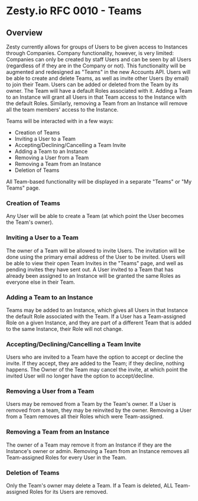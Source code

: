 # Zesty.io RFC 0010 - Teams

## Overview

Zesty currently allows for groups of Users to be given access to Instances through Companies. Company functionality, however, is very limited: Companies can only be created by staff Users and can be seen by all Users (regardless of if they are in the Company or not). This functionality will be augmented and redesigned as "Teams" in the new Accounts API. Users will be able to create and delete Teams, as well as invite other Users (by email) to join their Team. Users can be added or deleted from the Team by its owner. The Team will have a default Roles associated with it. Adding a Team to an Instance will grant all Users in that Team access to the Instance with the default Roles. Similarly, removing a Team from an Instance will remove all the team members' access to the Instance.

Teams will be interacted with in a few ways:
  - Creation of Teams
  - Inviting a User to a Team
  - Accepting/Declining/Cancelling a Team Invite
  - Adding a Team to an Instance
  - Removing a User from a Team
  - Removing a Team from an Instance
  - Deletion of Teams

All Team-based functionality will be displayed in a separate "Teams" or "My Teams" page.



### Creation of Teams

Any User will be able to create a Team (at which point the User becomes the Team's owner). 


### Inviting a User to a Team

The owner of a Team will be allowed to invite Users. The invitation will be done using the primary email address of the User to be invited. Users will be able to view their open Team Invites in the "Teams" page, and well as pending invites they have sent out. A User invited to a Team that has already been assigned to an Instance will be granted the same Roles as everyone else in their Team.


### Adding a Team to an Instance

Teams may be added to an Instance, which gives all Users in that Instance the default Role associated with the Team. If a User has a Team-assigned Role on a given Instance, and they are part of a different Team that is added to the same Instance, their Role will not change.


### Accepting/Declining/Cancelling a Team Invite

Users who are invited to a Team have the option to accept or decline the invite. If they accept, they are added to the Team; if they decline, nothing happens. The Owner of the Team 
may cancel the invite, at which point the invited User will no longer have the option to accept/decline.


### Removing a User from a Team

Users may be removed from a Team by the Team's owner. If a User is removed from a team, they may be reinvited by the owner. Removing a User from a Team removes all their Roles which were Team-assigned. 


### Removing a Team from an Instance

The owner of a Team may remove it from an Instance if they are the Instance's owner or admin. Removing a Team from an Instance removes all Team-assigned Roles for every User in the Team. 


### Deletion of Teams

Only the Team's owner may delete a Team. If a Team is deleted, ALL Team-assigned Roles for its Users are removed.
